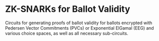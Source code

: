 # ZK-SNARKs for Ballot Validity

Circuits for generating proofs of ballot validity for ballots encrypted with Pedersen Vector Commitments (PVCs) or Exponential ElGamal (EEG) and various choice spaces, as well as all necessary sub-circuits.

